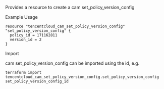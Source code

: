 Provides a resource to create a cam set_policy_version_config

Example Usage

```hcl
resource "tencentcloud_cam_set_policy_version_config" "set_policy_version_config" {
  policy_id = 171162811
  version_id = 2
}
```

Import

cam set_policy_version_config can be imported using the id, e.g.

```
terraform import tencentcloud_cam_set_policy_version_config.set_policy_version_config set_policy_version_config_id
```